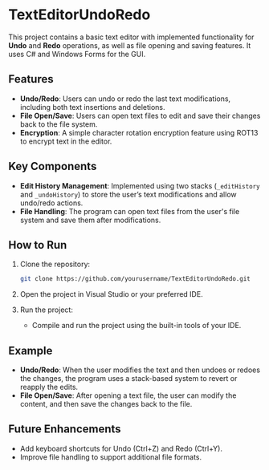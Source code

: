 # TextEditorUndoRedo
This project contains a basic text editor with implemented functionality for **Undo** and **Redo** operations, as well as file opening and saving features. It uses C# and Windows Forms for the GUI.


## Features
- **Undo/Redo**: Users can undo or redo the last text modifications, including both text insertions and deletions.
- **File Open/Save**: Users can open text files to edit and save their changes back to the file system.
- **Encryption**: A simple character rotation encryption feature using ROT13 to encrypt text in the editor.

## Key Components
- **Edit History Management**: Implemented using two stacks (`_editHistory` and `_undoHistory`) to store the user’s text modifications and allow undo/redo actions.
- **File Handling**: The program can open text files from the user's file system and save them after modifications.

## How to Run
1. Clone the repository:
    ```bash
    git clone https://github.com/yourusername/TextEditorUndoRedo.git
    ```

2. Open the project in Visual Studio or your preferred IDE.

3. Run the project:
    - Compile and run the project using the built-in tools of your IDE.

## Example
- **Undo/Redo**: When the user modifies the text and then undoes or redoes the changes, the program uses a stack-based system to revert or reapply the edits.
- **File Open/Save**: After opening a text file, the user can modify the content, and then save the changes back to the file.

## Future Enhancements
- Add keyboard shortcuts for Undo (Ctrl+Z) and Redo (Ctrl+Y).
- Improve file handling to support additional file formats.

